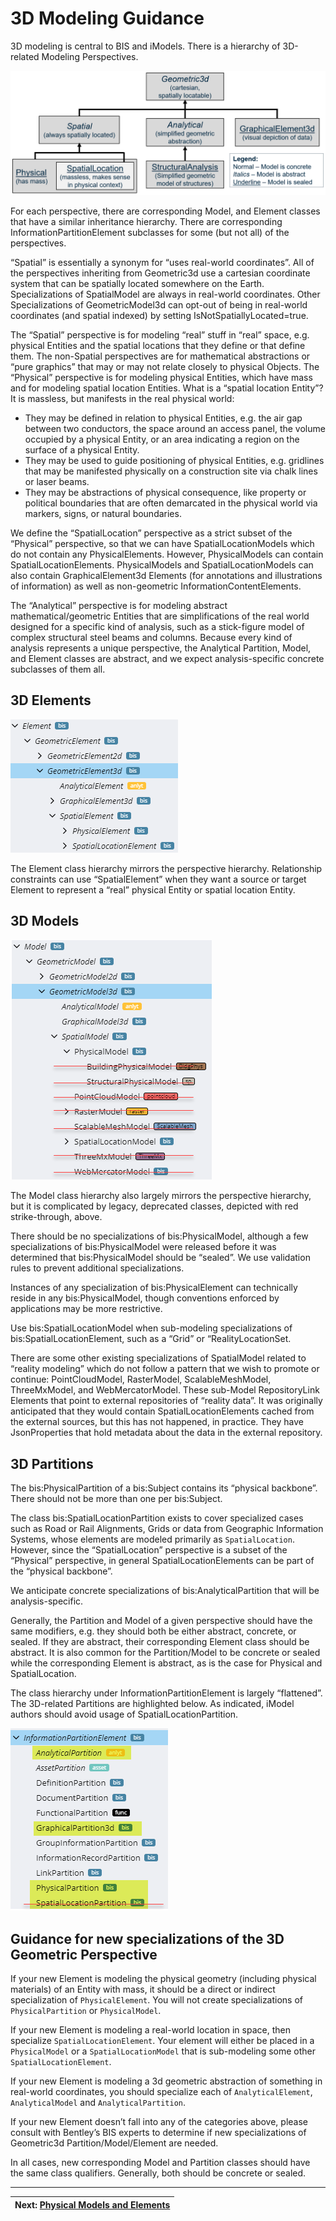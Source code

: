 # 3D Modeling Guidance

3D modeling is central to BIS and iModels. There is a hierarchy of 3D-related Modeling Perspectives.

![3D Perspectives](../media/3d-modeling-perspective-hierarchy.png)

For each perspective, there are corresponding Model, and Element classes that have a similar inheritance hierarchy. There are corresponding InformationPartitionElement subclasses for some (but not all) of the perspectives.

“Spatial” is essentially a synonym for “uses real-world coordinates”. All of the perspectives inheriting from Geometric3d use a cartesian coordinate system that can be spatially located somewhere on the Earth. Specializations of SpatialModel are always in real-world coordinates. Other Specializations of GeometricModel3d can opt-out of being in real-world coordinates (and spatial indexed) by setting IsNotSpatiallyLocated=true.

The “Spatial” perspective is for modeling “real” stuff in “real” space, e.g. physical Entities and the spatial locations that they define or that define them. The non-Spatial perspectives are for mathematical abstractions or “pure graphics” that may or may not relate closely to physical Objects.
The “Physical” perspective is for modeling physical Entities, which have mass and for modeling spatial location Entities. What is a “spatial location Entity”? It is massless, but manifests in the real physical world:

- They may be defined in relation to physical Entities, e.g. the air gap between two conductors, the space around an access panel, the volume occupied by a physical Entity, or an area indicating a region on the surface of a physical Entity.
- They may be used to guide positioning of physical Entities, e.g. gridlines that may be manifested physically on a construction site via chalk lines or laser beams.
- They may be abstractions of physical consequence, like property or political boundaries that are often demarcated in the physical world via markers, signs, or natural boundaries.

We define the “SpatialLocation” perspective as a strict subset of the “Physical” perspective, so that we can have SpatialLocationModels which do not contain any PhysicalElements. However, PhysicalModels can contain SpatialLocationElements. PhysicalModels and SpatialLocationModels can also contain GraphicalElement3d Elements (for annotations and illustrations of information) as well as non-geometric InformationContentElements.

The “Analytical” perspective is for modeling abstract mathematical/geometric Entities that are simplifications of the real world designed for a specific kind of analysis, such as a stick-figure model of complex structural steel beams and columns. Because every kind of analysis represents a unique perspective, the Analytical Partition, Model, and Element classes are abstract, and we expect analysis-specific concrete subclasses of them all.

## 3D Elements

![3D Elements](../media/3d-elements.png)

The Element class hierarchy mirrors the perspective hierarchy. Relationship constraints can use “SpatialElement” when they want a source or target Element to represent a “real” physical Entity or spatial location Entity.

## 3D Models

![3D Models](../media/3d-models.png)

The Model class hierarchy also largely mirrors the perspective hierarchy, but it is complicated by legacy, deprecated classes, depicted with red strike-through, above.

There should be no specializations of bis:PhysicalModel, although a few specializations of bis:PhysicalModel were released before it was determined that bis:PhysicalModel should be “sealed”. We use validation rules to prevent additional specializations.

Instances of any specialization of bis:PhysicalElement can technically reside in any bis:PhysicalModel, though conventions enforced by applications may be more restrictive.

Use bis:SpatialLocationModel when sub-modeling specializations of bis:SpatialLocationElement, such as a “Grid” or “RealityLocationSet.

There are some other existing specializations of SpatialModel related to “reality modeling” which do not follow a pattern that we wish to promote or continue: PointCloudModel, RasterModel, ScalableMeshModel, ThreeMxModel, and WebMercatorModel. These sub-Model RepositoryLink Elements that point to external repositories of “reality data”. It was originally anticipated that they would contain SpatialLocationElements cached from the external sources, but this has not happened, in practice. They have JsonProperties that hold metadata about the data in the external repository.

## 3D Partitions

The bis:PhysicalPartition of a bis:Subject contains its “physical backbone”. There should not be more than one per bis:Subject.

The class bis:SpatialLocationPartition exists to cover specialized cases such as Road or Rail Alignments, Grids or data from Geographic Information Systems, whose elements are modeled primarily as `SpatialLocation`. However, since the “SpatialLocation” perspective is a subset of the “Physical” perspective, in general SpatialLocationElements can be part of the “physical backbone”.

We anticipate concrete specializations of bis:AnalyticalPartition that will be analysis-specific.

Generally, the Partition and Model of a given perspective should have the same modifiers, e.g. they should both be either abstract, concrete, or sealed. If they are abstract, their corresponding Element class should be abstract. It is also common for the Partition/Model to be concrete or sealed while the corresponding Element is abstract, as is the case for Physical and SpatialLocation.

The class hierarchy under InformationPartitionElement is largely “flattened”. The 3D-related Partitions are highlighted below. As indicated, iModel authors should avoid usage of SpatialLocationPartition.

![3D Partitions](../media/3d-partitions.png)

## Guidance for new specializations of the 3D Geometric Perspective

If your new Element is modeling the physical geometry (including physical materials) of an Entity with mass, it should be a direct or indirect specialization of `PhysicalElement`. You will not create specializations of `PhysicalPartition` or `PhysicalModel`.

If your new Element is modeling a real-world location in space, then specialize `SpatialLocationElement`. Your element will either be placed in a `PhysicalModel` or a `SpatialLocationModel` that is sub-modeling some other `SpatialLocationElement`.

If your new Element is modeling a 3d geometric abstraction of something in real-world coordinates, you should specialize each of `AnalyticalElement`, `AnalyticalModel` and `AnalyticalPartition`.

If your new Element doesn’t fall into any of the categories above, please consult with Bentley’s BIS experts to determine if new specializations of Geometric3d Partition/Model/Element are needed.

In all cases, new corresponding Model and Partition classes should have the same class qualifiers. Generally, both should be concrete or sealed.

---
| Next: [Physical Models and Elements](./physical-models-and-elements.md)
|:---
